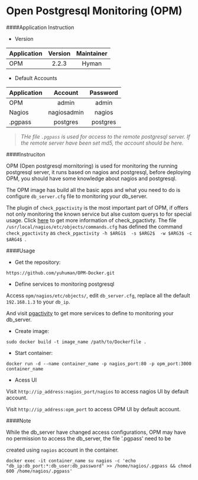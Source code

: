 Open Postgresql Monitoring (OPM)
================================


####Application Instruction

- Version

Application | Version | Maintainer 
----------- |:-------:|:----------:
    OPM     | 2.2.3   |  Hyman     


- Default Accounts

Application |  Account  | Password 
----------- |:---------:|:--------:
OPM | admin | admin |
Nagios | nagiosadmin | nagios 
.pgpass | postgres | postgres 

> *THe file `.pgpass` is used for access to the remote postgresql server. If the remote server have been set  md5,  the account should be here.*

####Instruciton

OPM (Open postgresql mornitoring) is used for monitoring the running postgresql server, it runs based on nagios and postgresql, before deploying OPM, you should have some knowledge about nagios and postgresql.

The OPM image has build all the basic apps and what you need to do is configure `db_server.cfg` file to monitoring your db_server.

The plugin of `check_pgactivity` is the most important part of OPM, if offers not only monitoring the known service  but alse 
custom querys to for special usage. Click [here](https://github.com/OPMDG/check_pgactivity) to get more information of  check_pgactivty.
The file `/usr/local/nagios/etc/objects/commands.cfg` has defined the command `check_pgactivity` as `check_pgactivity -h $ARG1$  -s $ARG2$  -w $ARG3$ -c $ARG4$ `.

####Usage

- Get the repository:

```
https://github.com/yuhuman/OPM-Docker.git
```

- Define services to monitoring postgresql

Access `opm/nagios/etc/objects/`, edit `db_server.cfg`, replace all the default `192.168.1.3` to your `db_ip`.  

And visit [pgactivity](https://github.com/OPMDG/check_pgactivity) to get more services to define to monitoring your db_server.


- Create image:

```
sudo docker build -t image_name /path/to/Dockerfile .
```

- Start container:

```
docker run -d --name container_name -p nagios_port:80 -p opm_port:3000 container_name
```

- Acess UI

Visit `http://ip_address:nagios_port/nagios` to access nagios UI by default account.

Visit `http://ip_address:opm_port` to access OPM UI by default account.

####Note

While the db_server have changed  access configurations,  OPM may have no permission to access the db_server, the file '.pgpass' need to be 

created  using `nagios` account in the container.

```
docker exec -it container_name su nagios -c 'echo "db_ip:db_port:*:db_user:db_password" >> /home/nagios/.pgpass && chmod 600 /home/nagios/.pgpass'
```


